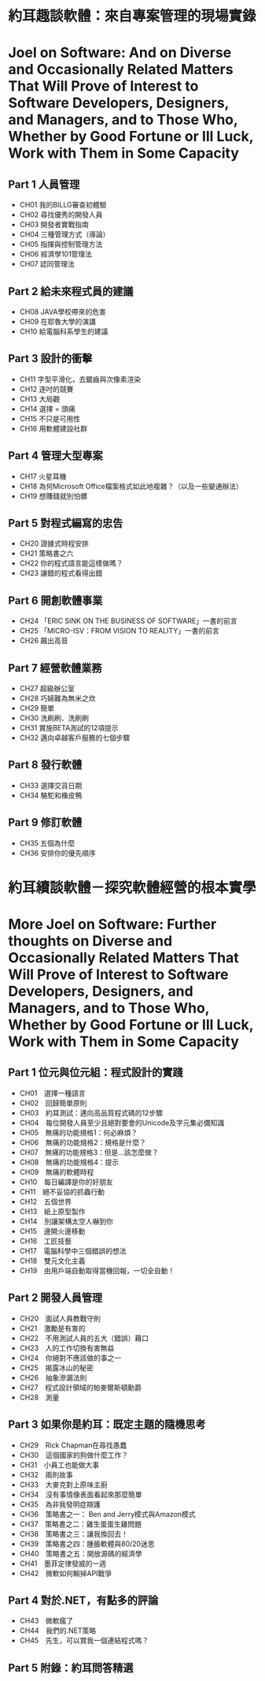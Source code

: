 # 約耳趣談軟體：來自專案管理的現場實錄
# Joel on Software: And on Diverse and Occasionally Related Matters That Will Prove of Interest to Software Developers, Designers, and Managers, and to Those Who, Whether by Good Fortune or Ill Luck, Work with Them in Some Capacity

## Part 1 人員管理
- CH01 我的BILLG審查初體驗
- CH02 尋找優秀的開發人員
- CH03 開發者實戰指南
- CH04 三種管理方式（導論）
- CH05 指揮與控制管理方法
- CH06 經濟學101管理法
- CH07 認同管理法
 
## Part 2 給未來程式員的建議
- CH08 JAVA學校帶來的危害
- CH09 在耶魯大學的演講
- CH10 給電腦科系學生的建議

## Part 3 設計的衝擊
- CH11 字型平滑化，去鋸齒與次像素渲染
- CH12 逐吋的競賽
- CH13 大局觀
- CH14 選擇 = 頭痛
- CH15 不只是可用性
- CH16 用軟體建設社群

## Part 4 管理大型專案
- CH17 火星耳機
- CH18 為何Microsoft Office檔案格式如此地複雜？（以及一些變通辦法）
- CH19 想賺錢就別怕髒

## Part 5 對程式編寫的忠告
- CH20 證據式時程安排
- CH21 策略書之六
- CH22 你的程式語言能這樣做嗎？
- CH23 讓錯的程式看得出錯

## Part 6 開創軟體事業
- CH24 「ERIC SINK ON THE BUSINESS OF SOFTWARE」一書的前言
- CH25 「MICRO-ISV：FROM VISION TO REALITY」一書的前言
- CH26 飆出高音

## Part 7 經營軟體業務
- CH27 超級辦公室
- CH28 巧婦難為無米之炊
- CH29 簡單
- CH30 洗刷刷、洗刷刷
- CH31 實施BETA測試的12項提示
- CH32 邁向卓越客戶服務的七個步驟

## Part 8 發行軟體
- CH33 選擇交貨日期
- CH34 駱駝和橡皮鴨

## Part 9 修訂軟體
- CH35 五個為什麼
- CH36 安排你的優先順序

# 約耳續談軟體－探究軟體經營的根本實學
# More Joel on Software: Further thoughts on Diverse and Occasionally Related Matters That Will Prove of Interest to Software Developers, Designers, and Managers, and to Those Who, Whether by Good Fortune or Ill Luck, Work with Them in Some Capacity

## Part 1 位元與位元組：程式設計的實踐
- CH01　選擇一種語言
- CH02　回歸簡單原則
- CH03　約耳測試：邁向高品質程式碼的12步驟
- CH04　每位開發人員至少且絕對要會的Unicode及字元集必備知識
- CH05　無痛的功能規格1：何必麻煩？
- CH06　無痛的功能規格2：規格是什麼？
- CH07　無痛的功能規格3：但是…該怎麼做？
- CH08　無痛的功能規格4：提示
- CH09　無痛的軟體時程
- CH10　每日編譯是你的好朋友
- CH11　絕不妥協的抓蟲行動
- CH12　五個世界
- CH13　紙上原型製作
- CH14　別讓架構太空人嚇到你
- CH15　邊開火邊移動
- CH16　工匠技藝
- CH17　電腦科學中三個錯誤的想法
- CH18　雙元文化主義
- CH19　由用戶端自動取得當機回報，一切全自動！

## Part 2 開發人員管理
- CH20　面試人員教戰守則
- CH21　激勵是有害的
- CH22　不用測試人員的五大（錯誤）藉口
- CH23　人的工作切換有害無益
- CH24　你絕對不應該做的事之一
- CH25　揭露冰山的秘密
- CH26　抽象滲漏法則
- CH27　程式設計領域的帕麥爾斯頓勳爵
- CH28　測量

## Part 3 如果你是約耳：既定主題的隨機思考
- CH29　Rick Chapman在尋找愚蠢
- CH30　這個國家的狗做什麼工作？
- CH31　小員工也能做大事
- CH32　兩則故事
- CH33　大麥克對上原味主廚
- CH34　沒有事情像表面看起來那麼簡單
- CH35　為非我發明症辯護
- CH36　策略書之一： Ben and Jerry模式與Amazon模式
- CH37　策略書之二：雞生蛋蛋生雞問題
- CH38　策略書之三：讓我換回去！
- CH39　策略書之四：腫脹軟體與80/20迷思
- CH40　策略書之五：開放源碼的經濟學
- CH41　墨菲定律發威的一週
- CH42　微軟如何輸掉API戰爭
 
## Part 4 對於.NET，有點多的評論
- CH43　微軟瘋了
- CH44　我們的.NET策略
- CH45　先生，可以賞我一個連結程式嗎？

## Part 5 附錄：約耳問答精選